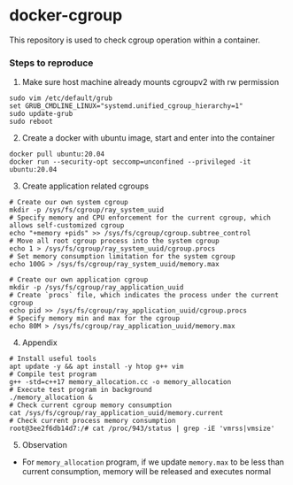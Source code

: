 # docker-cgroup
This repository is used to check cgroup operation within a container.

### Steps to reproduce
1. Make sure host machine already mounts cgroupv2 with rw permission
```shell
sudo vim /etc/default/grub
set GRUB_CMDLINE_LINUX="systemd.unified_cgroup_hierarchy=1"
sudo update-grub
sudo reboot
```
2. Create a docker with ubuntu image, start and enter into the container
```shell
docker pull ubuntu:20.04
docker run --security-opt seccomp=unconfined --privileged -it ubuntu:20.04
```
3. Create application related cgroups
```shell
# Create our own system cgroup
mkdir -p /sys/fs/cgroup/ray_system_uuid
# Specify memory and CPU enforcement for the current cgroup, which allows self-customized cgroup
echo "+memory +pids" >> /sys/fs/cgroup/cgroup.subtree_control
# Move all root cgroup process into the system cgroup
echo 1 > /sys/fs/cgroup/ray_system_uuid/cgroup.procs
# Set memory consumption limitation for the system cgroup
echo 100G > /sys/fs/cgroup/ray_system_uuid/memory.max

# Create our own application cgroup
mkdir -p /sys/fs/cgroup/ray_application_uuid
# Create `procs` file, which indicates the process under the current cgroup
echo pid >> /sys/fs/cgroup/ray_application_uuid/cgroup.procs
# Specify memory min and max for the cgroup
echo 80M > /sys/fs/cgroup/ray_application_uuid/memory.max
```
4. Appendix
```shell
# Install useful tools
apt update -y && apt install -y htop g++ vim
# Compile test program
g++ -std=c++17 memory_allocation.cc -o memory_allocation
# Execute test program in background
./memory_allocation &
# Check current cgroup memory consumption
cat /sys/fs/cgroup/ray_application_uuid/memory.current
# Check current process memory consumption
root@3ee2f6db14d7:/# cat /proc/943/status | grep -iE 'vmrss|vmsize'
```

5. Observation
- For `memory_allocation` program, if we update `memory.max` to be less than current consumption, memory will be released and executes normal
